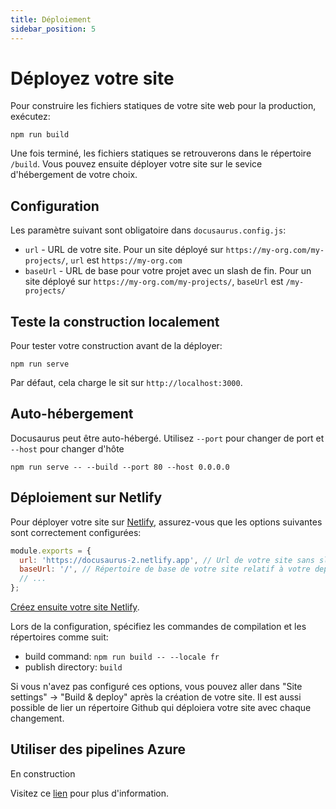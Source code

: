 ```yaml
---
title: Déploiement
sidebar_position: 5
---
```


# Déployez votre site

Pour construire les fichiers statiques de votre site web pour la production, exécutez:

```
npm run build
```

Une fois terminé, les fichiers statiques se retrouverons dans le répertoire `/build`. Vous pouvez ensuite déployer votre site sur le sevice d'hébergement de votre choix.

## Configuration

Les paramètre suivant sont obligatoire dans `docusaurus.config.js`:
- `url` - URL de votre site. Pour un site déployé sur `https://my-org.com/my-projects/`, `url` est `https://my-org.com`
- `baseUrl` - URL de base pour votre projet avec un slash de fin. Pour un site déployé sur `https://my-org.com/my-projects/`, `baseUrl` est `/my-projects/`

## Teste la construction localement

Pour tester votre construction avant de la déployer:

```
npm run serve
```
Par défaut, cela charge le sit sur `http://localhost:3000`.

## Auto-hébergement

Docusaurus peut être auto-hébergé. Utilisez `--port` pour changer de port et `--host` pour changer d'hôte

```
npm run serve -- --build --port 80 --host 0.0.0.0
```

## Déploiement sur Netlify

Pour déployer votre site sur [Netlify](https://www.netlify.com/), assurez-vous que les options suivantes sont correctement configurées:

```js title:"docusaurus.config.js"
module.exports = {
  url: 'https://docusaurus-2.netlify.app', // Url de votre site sans slash à la fin
  baseUrl: '/', // Répertoire de base de votre site relatif à votre depôt
  // ...
};
```

[Créez ensuite votre site Netlify](https://app.netlify.com/start).

Lors de la configuration, spécifiez les commandes de compilation et les répertoires comme suit:
- build command: `npm run build -- --locale fr`
- publish directory: `build`

Si vous n'avez pas configuré ces options, vous pouvez aller dans "Site settings" -> "Build & deploy" après la création de votre site. Il est aussi possible de lier un répertoire Github qui déploiera votre site avec chaque changement.

## Utiliser des pipelines Azure

En construction

Visitez ce [lien](https://docusaurus.io/fr/docs/deployment#using-azure-pipelines) pour plus d'information.